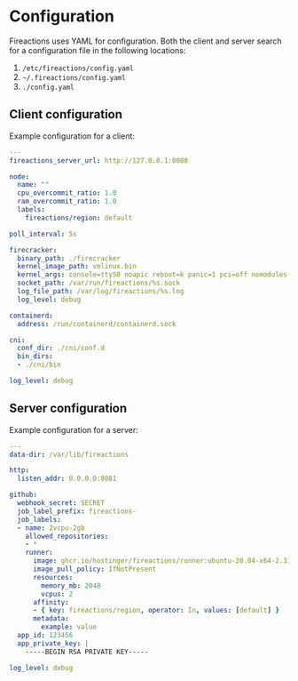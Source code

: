 # Configuration

Fireactions uses YAML for configuration. Both the client and server search for a configuration file in the following locations:

1. `/etc/fireactions/config.yaml`
2. `~/.fireactions/config.yaml`
3. `./config.yaml`

## Client configuration

Example configuration for a client:

```yaml
---
fireactions_server_url: http://127.0.0.1:8080

node:
  name: ""
  cpu_overcommit_ratio: 1.0
  ram_overcommit_ratio: 1.0
  labels:
    fireactions/region: default

poll_interval: 5s

firecracker:
  binary_path: ./firecracker
  kernel_image_path: vmlinux.bin
  kernel_args: console=ttyS0 noapic reboot=k panic=1 pci=off nomodules rw
  socket_path: /var/run/fireactions/%s.sock
  log_file_path: /var/log/fireactions/%s.log
  log_level: debug

containerd:
  address: /run/containerd/containerd.sock

cni:
  conf_dir: ./cni/conf.d
  bin_dirs:
  - ./cni/bin

log_level: debug
```

## Server configuration

Example configuration for a server:

```yaml
---
data-dir: /var/lib/fireactions

http:
  listen_addr: 0.0.0.0:8081

github:
  webhook_secret: SECRET
  job_label_prefix: fireactions-
  job_labels:
  - name: 2vcpu-2gb
    allowed_repositories:
    - *
    runner:
      image: ghcr.io/hostinger/fireactions/runner:ubuntu-20.04-x64-2.310.2
      image_pull_policy: IfNotPresent
      resources:
        memory_mb: 2048
        vcpus: 2
      affinity:
      - { key: fireactions/region, operator: In, values: [default] }
      metadata:
        example: value
  app_id: 123456
  app_private_key: |
    -----BEGIN RSA PRIVATE KEY-----

log_level: debug
```
